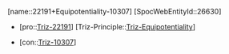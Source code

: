 ﻿---
type: TrizContradiction
aliases:
- 22191+Equipotentiality-10307
license: CC BY-SA 4.0
copyright: https://github.com/SpocWeb
IsDeleted: false
IsReadOnly: false
Confidential: public
tags: 
- Triz/Contradiction
---
[name::22191+Equipotentiality-10307]
[SpocWebEntityId::26630]
+ [pro::[Triz-22191](Triz-22191)]
[Triz-Principle::[Triz-Equipotentiality](tech/Triz/Principle/Triz-Equipotentiality.md)]
- [con::[Triz-10307](Triz-10307)]

